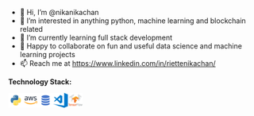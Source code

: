 - 👋 Hi, I’m @nikanikachan
- 👀 I’m interested in anything python, machine learning and blockchain related
- 🌱 I’m currently learning full stack development
- 💞️ Happy to collaborate on fun and useful data science and machine learning projects
- 📫 Reach me at https://www.linkedin.com/in/riettenikachan/



**Technology Stack:**

<img align="left" alt="python" width="30px" src="https://raw.githubusercontent.com/github/explore/80688e429a7d4ef2fca1e82350fe8e3517d3494d/topics/python/python.png" /> <img align="left" alt="aws" width="30px" src="https://raw.githubusercontent.com/github/explore/fbceb94436312b6dacde68d122a5b9c7d11f9524/topics/aws/aws.png" /> <img align="left" alt="sql" width="30px" src="https://raw.githubusercontent.com/github/explore/80688e429a7d4ef2fca1e82350fe8e3517d3494d/topics/sql/sql.png" /> <img align="left" alt="sql" width="30px" src="https://raw.githubusercontent.com/github/explore/80688e429a7d4ef2fca1e82350fe8e3517d3494d/topics/visual-studio-code/visual-studio-code.png" /> <img align="left" alt="sql" width="30px" src="https://raw.githubusercontent.com/github/explore/78df643247d429f6cc873026c0622819ad797942/topics/tensorflow/tensorflow.png" />





<!---
nikanikachan/nikanikachan is a ✨ special ✨ repository because its `README.md` (this file) appears on your GitHub profile.
You can click the Preview link to take a look at your changes.
--->
